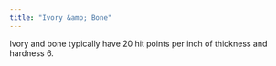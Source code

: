 ```yaml
---
title: "Ivory &amp; Bone"
---
```


Ivory and bone typically have 20 hit points per inch of thickness and hardness 6.